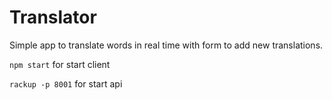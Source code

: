 # Translator

Simple app to translate words in real time with form to add new translations.

`npm start` for start client

`rackup -p 8001` for start api
